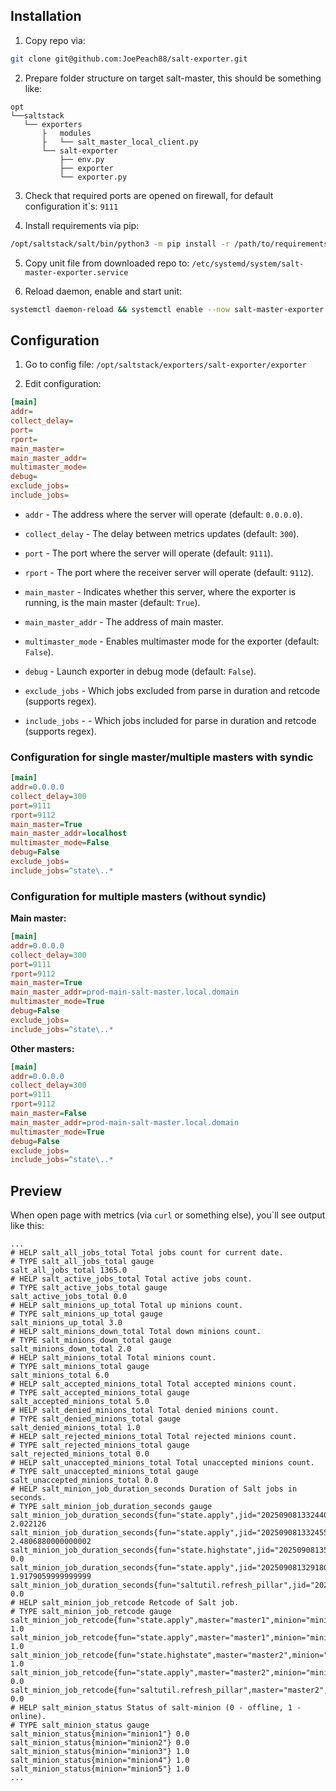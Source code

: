 ## Installation

1. Copy repo via:

```bash
git clone git@github.com:JoePeach88/salt-exporter.git
```

2. Prepare folder structure on target salt-master, this should be something like:

```text
opt
└──saltstack
   └── exporters
       ├   modules
       ├   └── salt_master_local_client.py
       └── salt-exporter
           ├── env.py
           ├── exporter
           └── exporter.py
```

3. Check that required ports are opened on firewall, for default configuration it\`s: `9111`

4. Install requirements via pip:

```bash
/opt/saltstack/salt/bin/python3 -m pip install -r /path/to/requirements.txt
```

5. Copy unit file from downloaded repo to: `/etc/systemd/system/salt-master-exporter.service`

6. Reload daemon, enable and start unit:

```bash
systemctl daemon-reload && systemctl enable --now salt-master-exporter.service
```

## Configuration

1. Go to config file: `/opt/saltstack/exporters/salt-exporter/exporter`

2. Edit configuration:

```ini
[main]
addr=
collect_delay=
port=
rport=
main_master=
main_master_addr=
multimaster_mode=
debug=
exclude_jobs=
include_jobs=
```

- `addr` - The address where the server will operate (default: `0.0.0.0`).

- `collect_delay` - The delay between metrics updates (default: `300`).

- `port` - The port where the server will operate (default: `9111`).

- `rport` - The port where the receiver server will operate (default: `9112`).

- `main_master` -  Indicates whether this server, where the exporter is running, is the main master (default: `True`).

- `main_master_addr` - The address of main master.

- `multimaster_mode` - Enables multimaster mode for the exporter (default: `False`).

- `debug` - Launch exporter in debug mode (default: `False`).

- `exclude_jobs` - Which jobs excluded from parse in duration and retcode (supports regex).

- `include_jobs` -  - Which jobs included for parse in duration and retcode (supports regex).

### Configuration for single master/multiple masters with syndic

```ini
[main]
addr=0.0.0.0
collect_delay=300
port=9111
rport=9112
main_master=True
main_master_addr=localhost
multimaster_mode=False
debug=False
exclude_jobs=
include_jobs=^state\..*
```

### Configuration for multiple masters (without syndic)

**Main master:**

```ini
[main]
addr=0.0.0.0
collect_delay=300
port=9111
rport=9112
main_master=True
main_master_addr=prod-main-salt-master.local.domain
multimaster_mode=True
debug=False
exclude_jobs=
include_jobs=^state\..*
```

**Other masters:**

```ini
[main]
addr=0.0.0.0
collect_delay=300
port=9111
rport=9112
main_master=False
main_master_addr=prod-main-salt-master.local.domain
multimaster_mode=True
debug=False
exclude_jobs=
include_jobs=^state\..*
```

## Preview

When open page with metrics (via `curl` or something else), you`ll see output like this:

```text
...
# HELP salt_all_jobs_total Total jobs count for current date.
# TYPE salt_all_jobs_total gauge
salt_all_jobs_total 1365.0
# HELP salt_active_jobs_total Total active jobs count.
# TYPE salt_active_jobs_total gauge
salt_active_jobs_total 0.0
# HELP salt_minions_up_total Total up minions count.
# TYPE salt_minions_up_total gauge
salt_minions_up_total 3.0
# HELP salt_minions_down_total Total down minions count.
# TYPE salt_minions_down_total gauge
salt_minions_down_total 2.0
# HELP salt_minions_total Total minions count.
# TYPE salt_minions_total gauge
salt_minions_total 6.0
# HELP salt_accepted_minions_total Total accepted minions count.
# TYPE salt_accepted_minions_total gauge
salt_accepted_minions_total 5.0
# HELP salt_denied_minions_total Total denied minions count.
# TYPE salt_denied_minions_total gauge
salt_denied_minions_total 1.0
# HELP salt_rejected_minions_total Total rejected minions count.
# TYPE salt_rejected_minions_total gauge
salt_rejected_minions_total 0.0
# HELP salt_unaccepted_minions_total Total unaccepted minions count.
# TYPE salt_unaccepted_minions_total gauge
salt_unaccepted_minions_total 0.0
# HELP salt_minion_job_duration_seconds Duration of Salt jobs in seconds.
# TYPE salt_minion_job_duration_seconds gauge
salt_minion_job_duration_seconds{fun="state.apply",jid="20250908133244084128",master="master1",minion="minion1"} 2.022126
salt_minion_job_duration_seconds{fun="state.apply",jid="20250908133245525956",master="master1",minion="minion2"} 2.4806880000000002
salt_minion_job_duration_seconds{fun="state.highstate",jid="20250908135216842648",master="master2",minion="minion3"} 0.0
salt_minion_job_duration_seconds{fun="state.apply",jid="20250908132918050527",master="master2",minion="minion4"} 1.9179059999999999
salt_minion_job_duration_seconds{fun="saltutil.refresh_pillar",jid="20250908135703802637",master="master2",minion="minion5"} 0.0
# HELP salt_minion_job_retcode Retcode of Salt job.
# TYPE salt_minion_job_retcode gauge
salt_minion_job_retcode{fun="state.apply",master="master1",minion="minion1"} 1.0
salt_minion_job_retcode{fun="state.apply",master="master1",minion="minion2"} 1.0
salt_minion_job_retcode{fun="state.highstate",master="master2",minion="minion3"} 1.0
salt_minion_job_retcode{fun="state.apply",master="master2",minion="minion4"} 0.0
salt_minion_job_retcode{fun="saltutil.refresh_pillar",master="master2",minion="minion5"} 0.0
# HELP salt_minion_status Status of salt-minion (0 - offline, 1 - online).
# TYPE salt_minion_status gauge
salt_minion_status{minion="minion1"} 0.0
salt_minion_status{minion="minion2"} 0.0
salt_minion_status{minion="minion3"} 1.0
salt_minion_status{minion="minion4"} 1.0
salt_minion_status{minion="minion5"} 1.0
...
```
